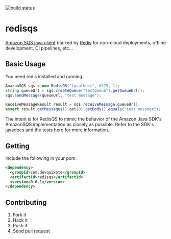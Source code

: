 ![build status](https://api.travis-ci.org/lwoodson/redisqs.svg?branch=master)

# redisqs
[Amazon SQS java client](http://docs.aws.amazon.com/AWSJavaSDK/latest/javadoc/com/amazonaws/services/sqs/AmazonSQS.html)
backed by [Redis](http://redis.io/) for non-cloud deployments, offline
development, CI pipelines, etc...

## Basic Usage
You need redis installed and running.

```java
AmazonSQS sqs = new RedisQS("localhost", 6379, 1);
String queueUrl = sqs.createQueue("testQueue").getQueueUrl();
sqs.sendMessage(queueUrl, "test message");

ReceiveMessageResult result = sqs.receiveMessage(queueUrl);
assert result.getMessages().get(0).getBody().equals("test message");
```

The intent is for RedisQS to mimic the behavior of the Amazon Java SDK's
AmazonSQS implementation as closely as possible.  Refer to the SDK's javadocs
and the tests here for more information.

## Getting
Include the following in your pom:

```xml
<dependency>
  <groupId>com.devquixote</groupId>
  <artifactId>redisqs</artifactId>
  <version>0.0.1</version>
</dependency>
```

## Contributing
1. Fork it
2. Hack it
3. Push it
4. Send pull request
